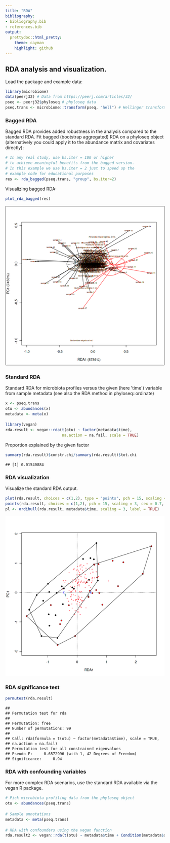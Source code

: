 ```yaml
---
title: "RDA"
bibliography: 
- bibliography.bib
- references.bib
output: 
  prettydoc::html_pretty:
    theme: cayman
    highlight: github
---
```

<!--
  %\VignetteEngine{knitr::rmarkdown}
  %\VignetteIndexEntry{microbiome tutorial - rda}
  %\usepackage[utf8]{inputenc}
  %\VignetteEncoding{UTF-8}  
-->


## RDA analysis and visualization. 

Load the package and example data:


```r
library(microbiome)
data(peerj32) # Data from https://peerj.com/articles/32/
pseq <- peerj32$phyloseq # phyloseq data
pseq.trans <- microbiome::transform(pseq, "hell") # Hellinger transform
```


### Bagged RDA

Bagged RDA provides added robustness in the analysis compared to the standard RDA. Fit bagged (bootstrap aggregated) RDA on a phyloseq object (alternatively you could apply it to the abundance matrix and covariates directly):


```r
# In any real study, use bs.iter = 100 or higher
# to achieve meaningful benefits from the bagged version.
# In this example we use bs.iter = 2 just to speed up the
# example code for educational purposes
res <- rda_bagged(pseq.trans, "group", bs.iter=2)
```

Visualizing bagged RDA:


```r
plot_rda_bagged(res)
```

![plot of chunk rda6](figure/rda6-1.png)



### Standard RDA 

Standard RDA for microbiota profiles versus the given (here 'time')
variable from sample metadata (see also the RDA method in
phyloseq::ordinate)


```r
x <- pseq.trans
otu <- abundances(x)
metadata <- meta(x)

library(vegan)
rda.result <- vegan::rda(t(otu) ~ factor(metadata$time),
                         na.action = na.fail, scale = TRUE)
```

Proportion explained by the given factor


```r
summary(rda.result)$constr.chi/summary(rda.result)$tot.chi
```

```
## [1] 0.01540884
```


### RDA visualization

Visualize the standard RDA output.


```r
plot(rda.result, choices = c(1,2), type = "points", pch = 15, scaling = 3, cex = 0.7, col = metadata$time)
points(rda.result, choices = c(1,2), pch = 15, scaling = 3, cex = 0.7, col = metadata$time)
pl <- ordihull(rda.result, metadata$time, scaling = 3, label = TRUE)
```

![plot of chunk rda4](figure/rda4-1.png)


### RDA significance test


```r
permutest(rda.result) 
```

```
## 
## Permutation test for rda 
## 
## Permutation: free
## Number of permutations: 99
##  
## Call: rda(formula = t(otu) ~ factor(metadata$time), scale = TRUE,
## na.action = na.fail)
## Permutation test for all constrained eigenvalues
## Pseudo-F:	 0.6572996 (with 1, 42 Degrees of Freedom)
## Significance:	 0.94
```


### RDA with confounding variables 

For more complex RDA scenarios, use the standard RDA available via the
vegan R package.


```r
# Pick microbiota profiling data from the phyloseq object
otu <- abundances(pseq.trans)

# Sample annotations
metadata <- meta(pseq.trans)

# RDA with confounders using the vegan function
rda.result2 <- vegan::rda(t(otu) ~ metadata$time + Condition(metadata$subject + metadata$gender))
```


